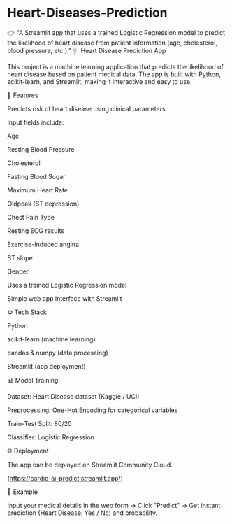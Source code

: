 # Heart-Diseases-Prediction
👉 "A Streamlit app that uses a trained Logistic Regression model to predict the likelihood of heart disease from patient information (age, cholesterol, blood pressure, etc.)."
🩺 Heart Disease Prediction App

This project is a machine learning application that predicts the likelihood of heart disease based on patient medical data. The app is built with Python, scikit-learn, and Streamlit, making it interactive and easy to use.

🚀 Features

Predicts risk of heart disease using clinical parameters

Input fields include:

Age

Resting Blood Pressure

Cholesterol

Fasting Blood Sugar

Maximum Heart Rate

Oldpeak (ST depression)

Chest Pain Type

Resting ECG results

Exercise-induced angina

ST slope

Gender

Uses a trained Logistic Regression model

Simple web app interface with Streamlit

⚙️ Tech Stack

Python

scikit-learn (machine learning)

pandas & numpy (data processing)

Streamlit (app deployment)

📊 Model Training

Dataset: Heart Disease dataset (Kaggle / UCI)

Preprocessing: One-Hot Encoding for categorical variables

Train-Test Split: 80/20

Classifier: Logistic Regression

🌐 Deployment

The app can be deployed on Streamlit Community Cloud.

(https://cardio-ai-predict.streamlit.app/)

📌 Example

Input your medical details in the web form → Click "Predict" → Get instant prediction (Heart Disease: Yes / No) and probability.
